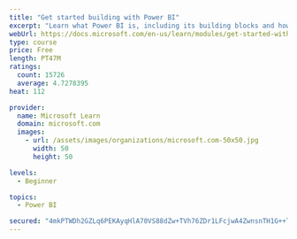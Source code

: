 ```yaml
---
title: "Get started building with Power BI"
excerpt: "Learn what Power BI is, including its building blocks and how they work together."
webUrl: https://docs.microsoft.com/en-us/learn/modules/get-started-with-power-bi/
type: course
price: Free
length: PT47M
ratings:
  count: 15726
  average: 4.7278395
heat: 112

provider:
  name: Microsoft Learn
  domain: microsoft.com
  images:
    - url: /assets/images/organizations/microsoft.com-50x50.jpg
      width: 50
      height: 50

levels:
  - Beginner

topics:
  - Power BI

secured: "4mkPTWDh2GZLq6PEKAyqHlA70VS88dZw+TVh76ZDr1LFcjwA4ZwnsnTH1G++T4CkhXAq1agZ8PfzVDzK0mRhEORKkXlZ742JZFvWwFKK40KqAFCjna20FTO+7f+et34dNi6i1ygr0xM79QGwrmbD15ram6f2Pec8vB32Ej7TzgNaS+zCQSNVxtmrzUbvLdgwZfALKAlArMNK5F+MP8NRlG1mrKdexlSQ3EZ5EG3tdRf7yr44RND0M3PBj51wsjbk3tCbXAwJs+NlKHWu7SCn7AN6xby4wWfFY1J2/imulzmfnkrwh6JKXkxiyFR14d3hL84wBHLeUX3/dJeUdOIHBNmRCwAFA5vz08n0X0QfUutA3nfZIemYZmp1UIk90HAFajZzhjt3YimYIW4LTgXI9Q==;IJTPzQS/nSgv1cPP3UsZFw=="
---
```


